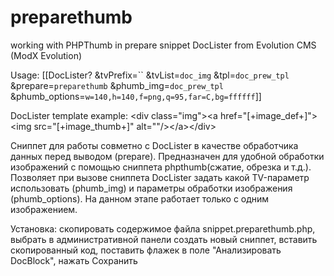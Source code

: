 # preparethumb
working with PHPThumb in prepare snippet DocLister from Evolution CMS (ModX Evolution)

Usage: [[DocLister? &tvPrefix=`` &tvList=`doc_img` &tpl=`doc_prew_tpl` &prepare=`preparethumb` &phumb_img=`doc_prew_tpl` &phumb_options=`w=140,h=140,f=png,q=95,far=C,bg=ffffff`]]

DocLister template example: &lt;div class=&quot;img&quot;&gt;&lt;a href=&quot;[+image_def+]&quot;&gt;&lt;img src=&quot;[+image_thumb+]&quot; alt=&quot;&quot;/&gt;&lt;/a&gt;&lt;/div&gt;

Сниппет для работы совметно с DocLister в качестве обработчика данных перед выводом (prepare). 
Предназначен для удобной обработки изображений с помощью сниппета phpthumb(сжатие, обрезка и т.д.). 
Позволяет при вызове сниппета DocLister задать какой TV-параметр использовать (phumb_img) и параметры обработки изображения (phumb_options). 
На данном этапе работает только с одним изображением.

Установка: скопировать содержимое файла snippet.preparethumb.php, выбрать в административной панели создать новый сниппет, вставить скопированный код, поставить флажек в поле "Анализировать DocBlock", нажать Сохранить
